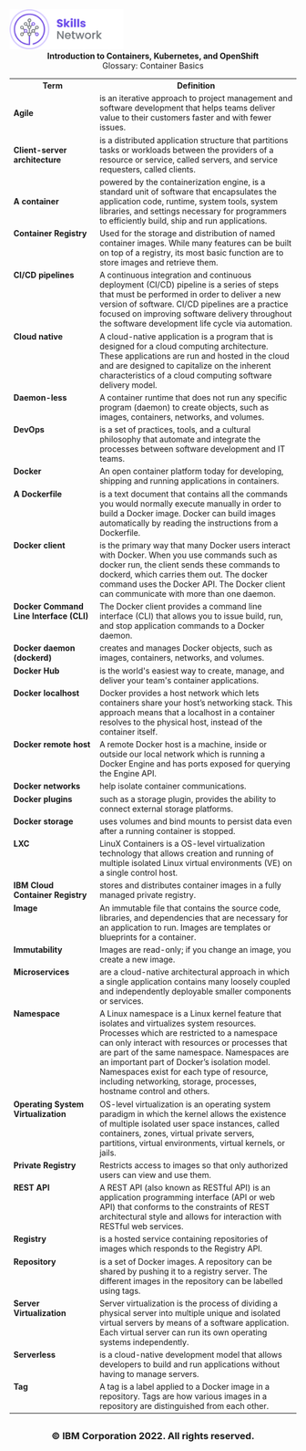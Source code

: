 <img src="images/IDSN.png" width="200">

<div align="center">
<b>Introduction to Containers, Kubernetes, and OpenShift</b>
</div>

<div align="center">
Glossary: Container Basics
</div>

<table>
<tr>
<th width="30%">Term</th width="70%"><th>Definition</th>
</tr>

<tr>
<td width="30%"><b>Agile</b></td>
<td width="70%">is an iterative approach to project management and software development that helps teams deliver value to their customers faster and with fewer issues.
</tr>

<tr>
<td width="30%"><b>Client-server architecture </b></td>
<td width="70%">is a distributed application structure that partitions tasks or workloads between the providers of a resource or service, called servers, and service requesters, called clients.
</tr>

<tr>
<td width="30%"><b>A container</b></td>
<td width="70%">powered by the containerization engine, is a standard unit of software that encapsulates the application code, runtime, system tools, system libraries, and settings necessary for programmers to efficiently build, ship and run applications.
</tr>

<tr>
<td width="30%"valign="top"><b>Container Registry</b></td>
<td width="70%">
Used for the storage and distribution of named 
container images. While many features can be built on 
top of a registry, its most basic function are to store images and retrieve them.
</td>
</tr>

<tr>
<td width="30%"valign="top"><b>CI/CD pipelines</b></td>
<td width="70%">
A continuous integration and continuous deployment (CI/CD) pipeline is a series of steps that must be performed in order to deliver a new version of software. CI/CD pipelines are a practice focused on improving software delivery throughout the software development life cycle via automation. 
</td>
</tr>

<tr>
<td width="30%"valign="top"><b>Cloud native</b></td>
<td width="70%">
A cloud-native application is a program that is designed for a cloud computing architecture. These applications are run and hosted in the cloud and are designed to capitalize on the inherent characteristics of a cloud computing software delivery model.
</td>
</tr>

<tr>
<td width="30%"valign="top"><b>Daemon-less</b></td>
<td width="70%">
A container runtime that does not run any specific program (daemon) to create objects, such as images, containers, networks, and volumes.
</td>
</tr>

<tr>
<td width="30%"valign="top"><b>DevOps</b></td>
<td width="70%">
is a set of practices, tools, and a cultural philosophy that automate and integrate the processes between software development and IT teams.
</td>
</tr>

<tr>
<td width="30%"valign="top"><b>Docker</b></td>
<td width="70%">
An open container platform today for developing, shipping and running applications in containers. 
</td>
</tr>

<tr>
<td width="30%"valign="top"><b>A Dockerfile</b></td>
<td width="70%">
is a text document that contains all the commands you would normally execute manually in order to build a Docker image. Docker can build images automatically by reading the instructions from a Dockerfile.
</td>
</tr>

<tr>
<td width="30%"valign="top"><b>Docker client</b></td>
<td width="70%">
is the primary way that many Docker users interact with Docker. When you use commands such as docker run, the client sends these commands to dockerd, which carries them out. The docker command uses the Docker API. The Docker client can communicate with more than one daemon.
</td>
</tr>

<tr>
<td width="30%"valign="top"><b>Docker Command Line Interface (CLI)</b></td>
<td width="70%">
The Docker client provides a command line interface (CLI) that allows you to issue build, run, and stop application commands to a Docker daemon.
</td>
</tr>

<tr>
<td width="30%"valign="top"><b>Docker daemon (dockerd)</b></td>
<td width="70%">
creates and manages Docker objects, such as images, containers, networks, and volumes.
</td>
</tr>

<tr>
<td width="30%"valign="top"><b>Docker Hub</b></td>
<td width="70%">
is the world's easiest way to create, manage, and deliver your team's container applications. 
</td>
</tr>

<tr>
<td width="30%"valign="top"><b>Docker localhost</b></td>
<td width="70%">
Docker provides a host network which lets containers share your host’s networking stack. This approach means that a localhost in a container resolves to the physical host, instead of the container itself.
</td>
</tr>

<tr>
<td width="30%"valign="top"><b>Docker remote host</b></td>
<td width="70%">
A remote Docker host is a machine, inside or outside our local network which is running a Docker Engine and has ports exposed for querying the Engine API.
</td>
</tr>

<tr>
<td width="30%"valign="top"><b>Docker networks</b></td>
<td width="70%">
help isolate container communications.
</td>
</tr>

<tr>
<td width="30%"valign="top"><b>Docker plugins</b></td>
<td width="70%">
such as a storage plugin, provides the ability to connect external storage platforms.
</td>
</tr>

<tr>
<td width="30%"valign="top"><b>Docker storage</b></td>
<td width="70%">
uses volumes and bind mounts to persist data even after a running container is stopped.
</td>
</tr>

<tr>
<td width="30%"valign="top"><b>LXC</b></td>
<td width="70%">
LinuX Containers is a OS-level virtualization technology that allows creation and running of multiple isolated Linux virtual environments (VE) on a single control host.
</td>
</tr>

<tr>
<td width="30%"valign="top"><b>IBM Cloud Container Registry </b></td>
<td width="70%">
stores and distributes container images in a fully managed private registry. 
</td>
</tr>

<tr>
<td width="30%"valign="top"><b>Image</b></td>
<td width="70%">
An immutable file that contains the source code,
libraries, and dependencies that are necessary for an 
application to run. Images are templates or blueprints 
for a container. 
</td>
</tr>

<tr>
<td width="30%"valign="top"><b>Immutability</b></td>
<td width="70%">
Images are read-only; if you change an image, you 
create a new image.
</td>
</tr>

<tr>
<td width="30%"valign="top"><b>Microservices</b></td>
<td width="70%">
are a cloud-native architectural approach in which a single application contains many loosely coupled and independently deployable smaller components or services. 
</td>
</tr>

<tr>
<td width="30%"valign="top"><b>Namespace</b></td>
<td width="70%">
A Linux namespace is a Linux kernel feature that isolates and virtualizes system resources. Processes which are restricted to a namespace can only interact with resources or processes that are part of the same namespace. Namespaces are an important part of Docker’s isolation model. Namespaces exist for each type of resource, including networking, storage, processes, hostname control and others.
</td>
</tr>

<tr>
<td width="30%"valign="top"><b>Operating System Virtualization</b></td>
<td width="70%">
OS-level virtualization is an operating system paradigm in which the kernel allows the existence of multiple isolated user space instances, called containers, zones, virtual private servers, partitions, virtual environments, virtual kernels, or jails.
</td>
</tr>

<tr>
<td width="30%"valign="top"><b>Private Registry</b></td>
<td width="70%">
Restricts access to images so that only authorized 
users can view and use them.
</td>
</tr>

<tr>
<td width="30%"valign="top"><b>REST API </b></td>
<td width="70%">
A REST API (also known as RESTful API) is an application programming interface (API or web API) that conforms to the constraints of REST architectural style and allows for interaction with RESTful web services.
</td>
</tr>

<tr>
<td width="30%"valign="top"><b>Registry</b></td>
<td width="70%">
is a hosted service containing repositories of images which responds to the Registry API.
</td>
</tr>

<tr>
<td width="30%"valign="top"><b>Repository</b></td>
<td width="70%">
is a set of Docker images. A repository can be shared by pushing it to a registry server. The different images in the repository can be labelled using tags.
</td>
</tr>

<tr>
<td width="30%"valign="top"><b>Server Virtualization</b></td>
<td width="70%">
Server virtualization is the process of dividing a physical server into multiple unique and isolated virtual servers by means of a software application. Each virtual server can run its own operating systems independently.
</td>
</tr>

<tr>
<td width="30%"valign="top"><b>Serverless</b></td>
<td width="70%">
is a cloud-native development model that allows developers to build and run applications without having to manage servers.
</td>
</tr>

<tr>
<td width="30%" valign="top"><b>Tag</b></td>
<td width="70%">
A tag is a label applied to a Docker image in a repository. Tags are how various images in a repository are distinguished from each other.
</td>
</tr>

</table>


## <h3 align="center"> © IBM Corporation 2022. All rights reserved. <h3/>
